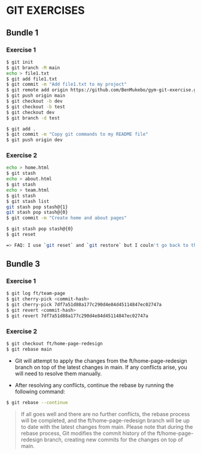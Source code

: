 # GIT EXERCISES

## Bundle 1

### Exercise 1

```bash
$ git init
$ git branch -M main
echo > file1.txt
$ git add file1.txt
$ git commit -m "Add file1.txt to my project"
$ git remote add origin https://github.com/BenMukebo/gym-git-exercise.git
$ git push origin main 
$ git checkout -b dev
$ git checkout -b test
$ git checkout dev
$ git branch -d test 
```

```bash
$ git add .
$ git commit -m "Copy git commands to my README file"
$ git push origin dev
```

### Exercise 2

```bash
echo > home.html
$ git stash
echo > about.html
$ git stash
echo > team.html
$ git stash
$ git stash list 
git stash pop stash@{1}  
git stash pop stash@{0}
$ git commit -m "Create home and about pages"

$ git stash pop stash@{0} 
$ git reset

=> FAQ: I use `git reset` and `git restore` but I couln't go back to the changes without the team page, did you any command to suggesting me?
```
## Bundle 3

### Exercise 1

```bash
$ git log ft/team-page
$ git cherry-pick <commit-hash>
$ git cherry-pick 7df7a51d88a177c290d4e84d45114847ec02747a
$ git revert <commit-hash>
$ git revert 7df7a51d88a177c290d4e84d45114847ec02747a
```

### Exercise 2

```bash
$ git checkout ft/home-page-redesign
$ git rebase main
```
- Git will attempt to apply the changes from the ft/home-page-redesign branch on top of the latest changes in main. If any conflicts arise, you will need to resolve them manually.

- After resolving any conflicts, continue the rebase by running the following command:

```bash
$ git rebase --continue
```

>If all goes well and there are no further conflicts, the rebase process will be completed, and the ft/home-page-redesign branch will be up to date with the latest changes from main.
>Please note that during the rebase process, Git modifies the commit history of the ft/home-page-redesign branch, creating new commits for the changes on top of main.